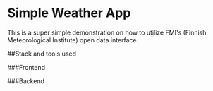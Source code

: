 Simple Weather App
==================

This is a super simple demonstration on how to utilize FMI's (Finnish Meteorological Institute) open data interface.

##Stack and tools used

###Frontend

###Backend


